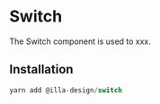 # Switch

The Switch component is used to xxx.

## Installation

```jsx
yarn add @illa-design/switch
```
